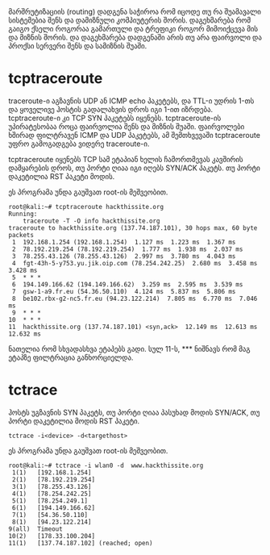 მარშრუტიზაციის (routing) დადგენა საჭიროა რომ იცოდე თუ რა შუამავალი სისტემებია შენს და დამიზნული კომპიუტერის შორის. დაგეხმარება რომ გაიგო ქსელი როგორაა გამართული და ტრეფიკი როგორ მიმოიქცევა მის და მიზნის შორის.
და დაგეხმარება დადგენაში არის თუ არა ფაირვოლი და პროქსი სერვერი შენს და სამიზნის შუაში.

# tcptraceroute

traceroute-ი აგზავნის UDP ან ICMP echo პაკეტებს, და TTL-ი უდრის 1-თს და ყოველივე ჰოსტის გადალახვის დროს იგი 1-ით იზრდება. tcptraceroute-ი კი TCP SYN პაკეტებს იყენებს. tcptraceroute-ის უპირატესობაა როცა ფაირვოლია შენს და მიზნის შუაში. ფაირვოლები ხშირად ფილტრავენ ICMP და UDP პაკეტებს, ამ შემთხვევაში tcptraceroute უფრო გამოგადგება ვიდერე traceroute-ი.

tcptraceroute იყენებს TCP სამ ეტაპიან ხელის ჩამორთმევას კავშირის დამყარების დროს, თუ პორტი ღიაა იგი იღებს SYN/ACK პაკეტს. თუ პორტი დაკეტილია RST პაკეტი მოდის.

ეს პროგრამა უნდა გაუშვათ root-ის მეშვეობით. 

```
root@kali:~# tcptraceroute hackthissite.org
Running:
	traceroute -T -O info hackthissite.org 
traceroute to hackthissite.org (137.74.187.101), 30 hops max, 60 byte packets
 1  192.168.1.254 (192.168.1.254)  1.127 ms  1.223 ms  1.367 ms
 2  78.192.219.254 (78.192.219.254)  1.777 ms  1.938 ms  2.037 ms
 3  78.255.43.126 (78.255.43.126)  2.997 ms  3.780 ms  4.043 ms
 4  fgt-43h-5-y753.yu.jik.oip.com (78.254.242.25)  2.680 ms  3.458 ms  3.428 ms
 5  * * *
 6  194.149.166.62 (194.149.166.62)  3.259 ms  2.595 ms  3.539 ms
 7  gsw-1-a9.fr.eu (54.36.50.110)  4.124 ms  5.837 ms  5.806 ms
 8  be102.rbx-g2-nc5.fr.eu (94.23.122.214)  7.805 ms  6.770 ms  7.046 ms
 9  * * *
10  * * *
11  hackthissite.org (137.74.187.101) <syn,ack>  12.149 ms  12.613 ms  12.632 ms
```

ნათელია რომ სხვადასხვა ეტაპებს გადი. სულ 11-ს, *** ნიშნავს რომ მაგ ეტაპზე ფილტრაცია განხორციელდა.

# tctrace

ჰოსტს უგზავნის SYN პაკეტს, თუ პორტი ღიაა პასუხად მოდის SYN/ACK, თუ პორტი დაკეტილია მოდის RST პაკეტი.

```
tctrace -i<device> -d<targethost>
```

ეს პროგრამა უნდა გაუშვათ root-ის მეშვეობით. 

```
root@kali:~# tctrace -i wlan0 -d  www.hackthissite.org
 1(1)	[192.168.1.254]
 2(1)	[78.192.219.254]
 3(1)	[78.255.43.126]
 4(1)	[78.254.242.25]
 5(1)	[78.254.249.1]
 6(1)	[194.149.166.62]
 7(1)	[54.36.50.110]
 8(1)	[94.23.122.214]
9(all)	Timeout
10(2)	[178.33.100.204]
11(1)	[137.74.187.102] (reached; open)
```

